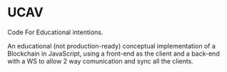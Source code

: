 # UCAV
Code For Educational intentions.    

An educational (not production-ready) conceptual implementation of a Blockchain in JavaScript,
using a front-end as the client and a back-end with a WS to allow 2 way comunication and sync all the clients.

